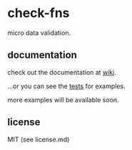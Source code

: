 # check-fns

micro data validation.

## documentation

check out the documentation at [wiki](https://github.com/diasbruno/check-fns/wiki/documentation).

...or you can see the [tests](https://github.com/diasbruno/check-fns/blob/master/tests.js) for examples.

more examples will be available soon.

## license

MIT (see license.md)
